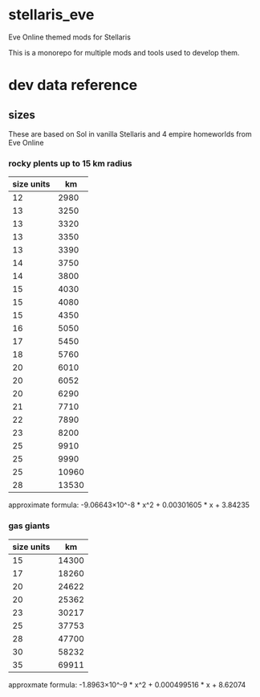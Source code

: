 # stellaris_eve
Eve Online themed mods for Stellaris

This is a monorepo for multiple mods and tools used to develop them.


# dev data reference

## sizes

These are based on Sol in vanilla Stellaris and 4 empire homeworlds from Eve Online

### rocky plents up to 15 km radius

| size units	| km		|
| ------------- | --------- |
| 12			| 2980		|
| 13			| 3250		|
| 13			| 3320		|
| 13			| 3350		|
| 13			| 3390		|
| 14			| 3750		|
| 14			| 3800		|
| 15			| 4030		|
| 15			| 4080		|
| 15			| 4350		|
| 16			| 5050		|
| 17			| 5450		|
| 18			| 5760		|
| 20			| 6010		|
| 20			| 6052		|
| 20			| 6290		|
| 21			| 7710		|
| 22			| 7890		|
| 23			| 8200		|
| 25			| 9910		|
| 25			| 9990		|
| 25			| 10960		|
| 28			| 13530		|

approximate formula: -9.06643×10^-8 * x^2 + 0.00301605 * x + 3.84235

### gas giants

| size units	| km		|
| ------------- | --------- |
| 15			| 14300		|
| 17			| 18260		|
| 20			| 24622		|
| 20			| 25362		|
| 23			| 30217		|
| 25			| 37753		|
| 28			| 47700		|
| 30			| 58232		|
| 35			| 69911		|

approxmate formula: -1.8963×10^-9 * x^2 + 0.000499516 * x + 8.62074